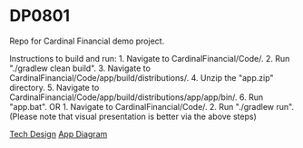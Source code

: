 # DP0801
Repo for Cardinal Financial demo project.

Instructions to build and run:
    1. Navigate to CardinalFinancial/Code/.
    2. Run "./gradlew clean build".
    3. Navigate to CardinalFinancial/Code/app/build/distributions/.
    4. Unzip the "app.zip" directory.
    5. Navigate to CardinalFinancial/Code/app/build/distributions/app/app/bin/.
    6. Run "app.bat".
OR
    1. Navigate to CardinalFinancial/Code/.
    2. Run "./gradlew run". (Please note that visual presentation is better via the above steps)

[Tech Design](/Documentation/TechDesign/TechDesign_v1.3.0.pdf)
[App Diagram](/Documentation/Diagram/AppDiagram_v2.0.0.pdf)